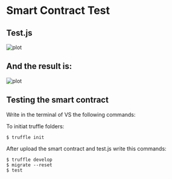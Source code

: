 # Smart Contract Test



## Test.js
![plot](https://www5.0zz0.com/2021/04/21/06/173801574.png)
## And the result is:
 ![plot](https://www3.0zz0.com/2021/04/21/06/194022281.jpg)

	
## Testing the smart contract

Write in the terminal of VS the following commands:

To initiat truffle folders:
```
$ truffle init
```
After upload the smart contract and test.js write this commands:
```
$ truffle develop
$ migrate --reset
$ test
```

